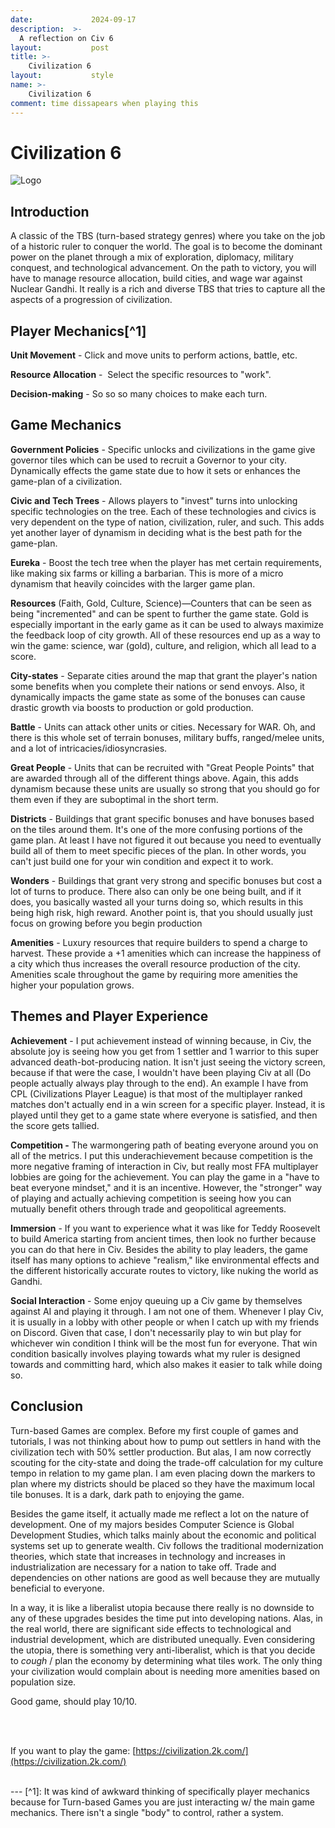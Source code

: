 ```yaml
---
date:             2024-09-17
description:  >-
  A reflection on Civ 6
layout:           post
title: >-
    Civilization 6
layout:           style
name: >-
    Civilization 6
comment: time dissapears when playing this
---
```


# Civilization 6

<img src="{{ 'assets/games/civ/header.jpg' | relative_url }}" alt="Logo" class="game_logo"/>

## Introduction

A classic of the TBS (turn-based strategy genres) where you take on the job of a historic ruler to conquer the world. The goal is to become the dominant power on the planet through a mix of exploration, diplomacy, military conquest, and technological advancement. On the path to victory, you will have to manage resource allocation, build cities, and wage war against Nuclear Gandhi. It really is a rich and diverse TBS that tries to capture all the aspects of a progression of civilization.

## Player Mechanics[^1]

**Unit Movement** - Click and move units to perform actions, battle, etc.

**Resource Allocation** -  Select the specific resources to "work".

**Decision-making** - So so so many choices to make each turn.

## Game Mechanics

**Government Policies** - Specific unlocks and civilizations in the game give governor tiles which can be used to recruit a Governor to your city. Dynamically effects the game state due to how it sets or enhances the game-plan of a civilization.

**Civic and Tech Trees** - Allows players to "invest" turns into unlocking specific technologies on the tree. Each of these technologies and civics is very dependent on the type of nation, civilization, ruler, and such. This adds yet another layer of dynamism in deciding what is the best path for the game-plan.

**Eureka** - Boost the tech tree when the player has met certain requirements, like making six farms or killing a barbarian. This is more of a micro dynamism that heavily coincides with the larger game plan.

**Resources** (Faith, Gold, Culture, Science)—Counters that can be seen as being "incremented" and can be spent to further the game state. Gold is especially important in the early game as it can be used to always maximize the feedback loop of city growth. All of these resources end up as a way to win the game: science, war (gold), culture, and religion, which all lead to a score.

**City-states** - Separate cities around the map that grant the player's nation some benefits when you complete their nations or send envoys. Also, it dynamically impacts the game state as some of the bonuses can cause drastic growth via boosts to production or gold production.

**Battle** - Units can attack other units or cities. Necessary for WAR. Oh, and there is this whole set of terrain bonuses, military buffs, ranged/melee units, and a lot of intricacies/idiosyncrasies.

**Great People** - Units that can be recruited with "Great People Points" that are awarded through all of the different things above. Again, this adds dynamism because these units are usually so strong that you should go for them even if they are suboptimal in the short term.

**Districts** - Buildings that grant specific bonuses and have bonuses based on the tiles around them. It's one of the more confusing portions of the game plan. At least I have not figured it out because you need to eventually build all of them to meet specific pieces of the plan. In other words, you can't just build one for your win condition and expect it to work.

**Wonders** - Buildings that grant very strong and specific bonuses but cost a lot of turns to produce. There also can only be one being built, and if it does, you basically wasted all your turns doing so, which results in this being high risk, high reward. Another point is, that you should usually just focus on growing before you begin production

**Amenities** - Luxury resources that require builders to spend a charge to harvest. These provide a +1 amenities which can increase the happiness of a city which thus increases the overall resource production of the city. Amenities scale throughout the game by requiring more amenities the higher your population grows.

## Themes and Player Experience

**Achievement** - I put achievement instead of winning because, in Civ, the absolute joy is seeing how you get from 1 settler and 1 warrior to this super advanced death-bot-producing nation. It isn't just seeing the victory screen, because if that were the case, I wouldn't have been playing Civ at all (Do people actually always play through to the end). An example I have from CPL (Civilizations Player League) is that most of the multiplayer ranked matches don't actually end in a win screen for a specific player. Instead, it is played until they get to a game state where everyone is satisfied, and then the score gets tallied.

**Competition -** The warmongering path of beating everyone around you on all of the metrics. I put this underachievement because competition is the more negative framing of interaction in Civ, but really most FFA multiplayer lobbies are going for the achievement. You can play the game in a "have to beat everyone mindset," and it is an incentive. However, the "stronger" way of playing and actually achieving competition is seeing how you can mutually benefit others through trade and geopolitical agreements.

**Immersion** - If you want to experience what it was like for Teddy Roosevelt to build America starting from ancient times, then look no further because you can do that here in Civ. Besides the ability to play leaders, the game itself has many options to achieve "realism," like environmental effects and the different historically accurate routes to victory, like nuking the world as Gandhi.

**Social Interaction** - Some enjoy queuing up a Civ game by themselves against AI and playing it through. I am not one of them. Whenever I play Civ, it is usually in a lobby with other people or when I catch up with my friends on Discord. Given that case, I don't necessarily play to win but play for whichever win condition I think will be the most fun for everyone. That win condition basically involves playing towards what my ruler is designed towards and committing hard, which also makes it easier to talk while doing so.

## Conclusion

Turn-based Games are complex. Before my first couple of games and tutorials, I was not thinking about how to pump out settlers in hand with the civilization tech with 50% settler production. But alas, I am now correctly scouting for the city-state and doing the trade-off calculation for my culture tempo in relation to my game plan. I am even placing down the markers to plan where my districts should be placed so they have the maximum local tile bonuses. It is a dark, dark path to enjoying the game.

Besides the game itself, it actually made me reflect a lot on the nature of development. One of my majors besides Computer Science is Global Development Studies, which talks mainly about the economic and political systems set up to generate wealth. Civ follows the traditional modernization theories, which state that increases in technology and increases in industrialization are necessary for a nation to take off. Trade and dependencies on other nations are good as well because they are mutually beneficial to everyone. 

In a way, it is like a liberalist utopia because there really is no downside to any of these upgrades besides the time put into developing nations. Alas, in the real world, there are significant side effects to technological and industrial development, which are distributed unequally. Even considering the utopia, there is something very anti-liberalist, which is that you decide to *cough* / plan the economy by determining what tiles work. The only thing your civilization would complain about is needing more amenities based on population size.

Good game, should play 10/10.

<br/><br/>

If you want to play the game: [https://civilization.2k.com/](https://civilization.2k.com/)
 
<br/>
---
[^1]: It was kind of awkward thinking of specifically player mechanics because for Turn-based Games you are just interacting w/ the main game mechanics. There isn't a single "body" to control, rather a system.